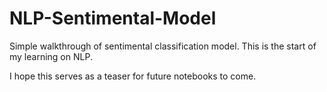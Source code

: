 # NLP-Sentimental-Model
 
Simple walkthrough of sentimental classification model. This is the start of my learning on NLP.

I hope this serves as a teaser for future notebooks to come.
